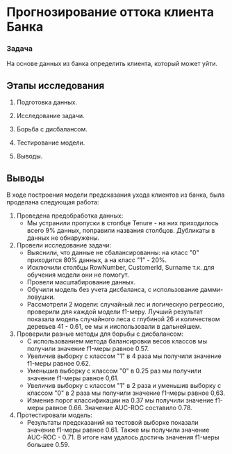 # Прогнозирование оттока клиента Банка

### Задача
На основе данных из банка определить клиента, который может уйти.
   
## Этапы исследования
1. Подготовка данных.

2. Исследование задачи.

3. Борьба с дисбалансом.

4. Тестирование модели.

5. Выводы.

## Выводы
В ходе построения модели предсказания ухода клиентов из банка, была проделана следующая работа:
1. Проведена предобработка данных:
    - Мы устранили пропуски в столбце Tenure - на них приходилось всего 9% данных, поправили названия столбцов. Дубликаты в данных не обнаружены.
2. Провели исследование задачи:
    - Выяснили, что данные не сбалансированны: на класс "0" приходится 80% данных, а на класс "1" - 20%.
    - Исключили столбцы RowNumber, CustomerId, Surname т.к. для обучения модели они не помогут.
    - Провели масштабирование данных.
    - Обучили модель без учета дисбаланса, с использование дамми-ловушки.
    - Рассмотрели 2 модели: случайный лес и логическую регрессию, проверили для каждой модели f1-меру. Лучший результат показала модель случайного леса  с глубиной 26 и количеством деревьев 41 - 0.61, ее мы и ииспользовали в дальнейшем.
3. Проверили разные методы для борьбы с дисбалансом:
    - С использованием метода балансировки весов классов мы получили значение f1-меры равное 0.57.
    - Увеличив выборку с классом "1" в 4 раза мы получили значение f1-меры равное 0.62.
    - Уменьшив выборку с классом "0" в 0.25 раз мы получили значение f1-меры равное 0,61.
    - Увеличив выборку с классом "1" в 2 раза и уменьшив выборку с классом "0" в 2 раза мы получили значение f1-меры равное 0,63.
    - Изменив порог классификации на 0.37 мы получили значение f1-меры равное 0.66. Значение AUC-ROC составило 0.78.
4. Протестировали модель:
    - Результаты предсказаний на тестовой выборке показали значение f1-меры равное 0.61. Также мы получили значение AUC-ROC - 0.71.
В итоге нам удалось достичь значения f1-меры большее 0.59.
